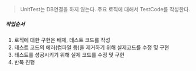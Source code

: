 > UnitTest는 DB연결을 하지 않는다.
> 주요 로직에 대해서 TestCode를 작성한다.

##### 작업순서
1. 로직에 대한 구현은 배제, 테스트 코드를 작성
2. 테스트 코드의 에러(컴파일 등)을 제거하기 위해 실제코드를 수정 및 구현
3. 테스트를 성공시키기 위해 실제 코드를 수정 및 구현
4. 반복 진행 
